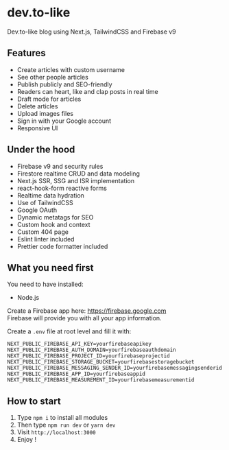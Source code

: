 # dev.to-like
Dev.to-like blog using Next.js, TailwindCSS and Firebase v9

## Features
* Create articles with custom username
* See other people articles
* Publish publicly and SEO-friendly
* Readers can heart, like and clap posts in real time
* Draft mode for articles
* Delete articles
* Upload images files
* Sign in with your Google account
* Responsive UI

## Under the hood
* Firebase v9 and security rules
* Firestore realtime CRUD and data modeling
* Next.js SSR, SSG and ISR implementation
* react-hook-form reactive forms
* Realtime data hydration
* Use of TailwindCSS
* Google OAuth
* Dynamic metatags for SEO
* Custom hook and context
* Custom 404 page
* Eslint linter included
* Prettier code formatter included

## What you need first
You need to have installed:
* Node.js

Create a Firebase app here: https://firebase.google.com \
Firebase will provide you with all your app information.

Create a `.env` file at root level and fill it with:

```
NEXT_PUBLIC_FIREBASE_API_KEY=yourfirebaseapikey
NEXT_PUBLIC_FIREBASE_AUTH_DOMAIN=yourfirebaseauthdomain
NEXT_PUBLIC_FIREBASE_PROJECT_ID=yourfirebaseprojectid
NEXT_PUBLIC_FIREBASE_STORAGE_BUCKET=yourfirebasestoragebucket
NEXT_PUBLIC_FIREBASE_MESSAGING_SENDER_ID=yourfirebasemessagingsenderid
NEXT_PUBLIC_FIREBASE_APP_ID=yourfirebaseappid
NEXT_PUBLIC_FIREBASE_MEASUREMENT_ID=yourfirebasemeasurementid
```

## How to start
1. Type `npm i` to install all modules
2. Then type `npm run dev` or `yarn dev`
3. Visit `http://localhost:3000`
4. Enjoy !
